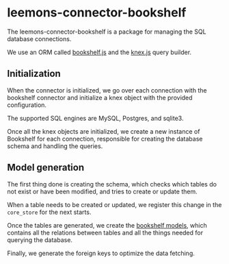 # leemons-connector-bookshelf

The leemons-connector-bookshelf is a package for managing the SQL database connections.

We use an ORM called [bookshelf.js](http://bookshelfjs.org/) and the [knex.js](https://knexjs.org/) query builder.

## Initialization

When the connector is initialized, we go over each connection with the bookshelf connector and initialize a knex object with the provided configuration.

The supported SQL engines are MySQL, Postgres, and sqlite3.

Once all the knex objects are initialized, we create a new instance of Bookshelf for each connection, responsible for creating the database schema and handling the queries.

## Model generation

The first thing done is creating the schema, which checks which tables do not exist or have been modified, and tries to create or update them.

When a table needs to be created or updated, we register this change in the `core_store` for the next starts.

Once the tables are generated, we create the [bookshelf models](https://bookshelfjs.org/api.html#Bookshelf-instance-model), which contains all the relations between tables and all the things needed for querying the database.

Finally, we generate the foreign keys to optimize the data fetching.
